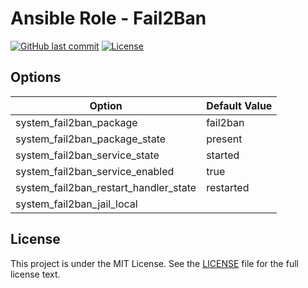 # Ansible Role - Fail2Ban

[![GitHub last commit](https://img.shields.io/github/last-commit/ursinn-ansible/role-fail2ban?logo=github&style=for-the-badge)](https://github.com/ursinn-ansible/role-fail2ban/commits)
[![License](https://img.shields.io/github/license/ursinn-ansible/role-fail2ban?style=for-the-badge)](https://github.com/ursinn-ansible/role-fail2ban/blob/main/LICENSE)

## Options

| Option | Default Value |
| ---- | ---- |
| system_fail2ban_package | fail2ban |
| system_fail2ban_package_state | present |
| system_fail2ban_service_state | started |
| system_fail2ban_service_enabled | true |
| system_fail2ban_restart_handler_state | restarted |
| system_fail2ban_jail_local |  |

## License

This project is under the MIT License. See the [LICENSE](https://github.com/ursinn-ansible/role-fail2ban/blob/main/LICENSE) file for the full license text.
